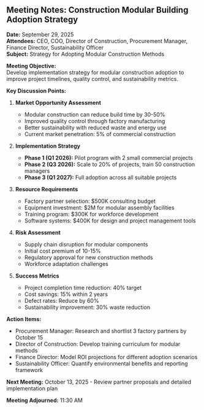 ## Meeting Notes: Construction Modular Building Adoption Strategy

**Date:** September 29, 2025  
**Attendees:** CEO, COO, Director of Construction, Procurement Manager, Finance Director, Sustainability Officer  
**Subject:** Strategy for Adopting Modular Construction Methods  

**Meeting Objective:**  
Develop implementation strategy for modular construction adoption to improve project timelines, quality control, and sustainability metrics.

**Key Discussion Points:**

1. **Market Opportunity Assessment**  
   - Modular construction can reduce build time by 30-50%  
   - Improved quality control through factory manufacturing  
   - Better sustainability with reduced waste and energy use  
   - Current market penetration: 5% of commercial construction  

2. **Implementation Strategy**  
   - **Phase 1 (Q1 2026):** Pilot program with 2 small commercial projects  
   - **Phase 2 (Q3 2026):** Scale to 20% of projects, train 50 construction managers  
   - **Phase 3 (Q1 2027):** Full adoption across all suitable projects  

3. **Resource Requirements**  
   - Factory partner selection: $500K consulting budget  
   - Equipment investment: $2M for modular assembly facilities  
   - Training program: $300K for workforce development  
   - Software systems: $400K for design and project management tools  

4. **Risk Assessment**  
   - Supply chain disruption for modular components  
   - Initial cost premium of 10-15%  
   - Regulatory approval for new construction methods  
   - Workforce adaptation challenges  

5. **Success Metrics**  
   - Project completion time reduction: 40% target  
   - Cost savings: 15% within 2 years  
   - Defect rates: Reduce by 60%  
   - Sustainability improvement: 30% waste reduction  

**Action Items:**  
- Procurement Manager: Research and shortlist 3 factory partners by October 15  
- Director of Construction: Develop training curriculum for modular methods  
- Finance Director: Model ROI projections for different adoption scenarios  
- Sustainability Officer: Quantify environmental benefits and reporting framework  

**Next Meeting:** October 13, 2025 - Review partner proposals and detailed implementation plan

**Meeting Adjourned:** 11:30 AM